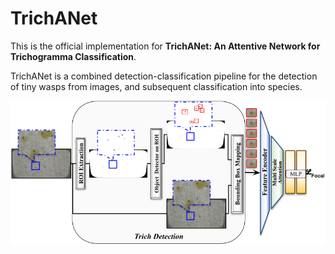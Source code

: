 # TrichANet

This is the official implementation for **TrichANet: An Attentive Network for Trichogramma Classification**.

TrichANet is a combined detection-classification pipeline for the detection of tiny wasps from images, and subsequent classification into species.

![TrichANet Pipeline](docs/trichanet.png)